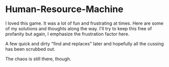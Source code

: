 # Human-Resource-Machine
I loved this game. It was a lot of fun and frustrating at times. Here are some of my solutions and thoughts along the way. I'll try to keep this free of profanity but again, I emphasize the frustration factor here.

A few quick and dirty "find and replaces" later and hopefully all the cussing has been scrubbed out. 

The chaos is still there, though.
